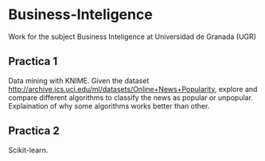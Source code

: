# Business-Inteligence
Work for the subject Business Inteligence at Universidad de Granada (UGR)

## Practica 1
Data mining with KNIME. Given the dataset http://archive.ics.uci.edu/ml/datasets/Online+News+Popularity, explore and compare different algorithms to classify the news as popular or unpopular. Explaination of why some algorithms works better than other.

## Practica 2
Scikit-learn.
